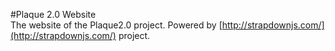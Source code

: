 #Plaque 2.0 Website
<br>
The website of the Plaque2.0 project. Powered by [http://strapdownjs.com/](http://strapdownjs.com/) project.